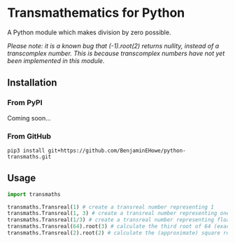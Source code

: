 # Transmathematics for Python

A Python module which makes division by zero possible.

_Please note: it is a known bug that (-1).root(2) returns nullity, instead of a transcomplex number. This is because transcomplex numbers have not yet been implemented in this module._

## Installation

### From PyPI

Coming soon...

### From GitHub

`pip3 install git+https://github.com/BenjaminEHowe/python-transmaths.git`

## Usage

```python
import transmaths

transmaths.Transreal(1) # create a transreal number representing 1
transmaths.Transreal(1, 3) # create a transreal number representing one third
transmaths.Transreal(1/3) # create a transreal number representing floating point one third (6004799503160661/18014398509481984)
transmaths.Transreal(64).root(3) # calculate the third root of 64 (exactly 4, not 3.9999999999999996 as `64**(1/3)` would have you believe)
transmaths.Transreal(2).root(2) # calculate the (approximate) square root of 2
```
